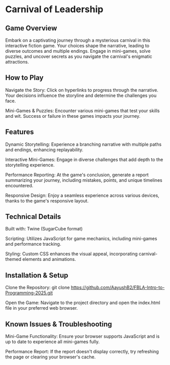 
# Carnival of Leadership
## Game Overview
Embark on a captivating journey through a mysterious carnival in this interactive fiction game. Your choices shape the narrative, leading to diverse outcomes and multiple endings. Engage in mini-games, solve puzzles, and uncover secrets as you navigate the carnival's enigmatic attractions.

## How to Play
Navigate the Story: Click on hyperlinks to progress through the narrative. Your decisions influence the storyline and determine the challenges you face.

Mini-Games & Puzzles: Encounter various mini-games that test your skills and wit. Success or failure in these games impacts your journey.

## Features
Dynamic Storytelling: Experience a branching narrative with multiple paths and endings, enhancing replayability.

Interactive Mini-Games: Engage in diverse challenges that add depth to the storytelling experience.

Performance Reporting: At the game's conclusion, generate a report summarizing your journey, including mistakes, points, and unique timelines encountered.

Responsive Design: Enjoy a seamless experience across various devices, thanks to the game's responsive layout.

## Technical Details
Built with: Twine (SugarCube format)

Scripting: Utilizes JavaScript for game mechanics, including mini-games and performance tracking.

Styling: Custom CSS enhances the visual appeal, incorporating carnival-themed elements and animations.

## Installation & Setup
Clone the Repository: git clone https://github.com/AayushB2/FBLA-Intro-to-Programming-2025.git

Open the Game: Navigate to the project directory and open the index.html file in your preferred web browser.

## Known Issues & Troubleshooting
Mini-Game Functionality: Ensure your browser supports JavaScript and is up to date to experience all mini-games fully.

Performance Report: If the report doesn't display correctly, try refreshing the page or clearing your browser's cache.

